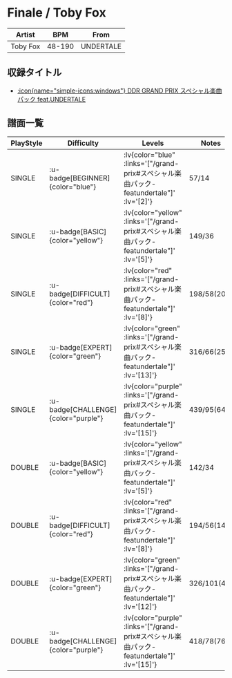 # Finale / Toby Fox

|Artist|BPM|From|
|------|---|----|
|Toby Fox|48-190|UNDERTALE|

## 収録タイトル

- [ :icon{name="simple-icons:windows"} DDR GRAND PRIX スペシャル楽曲パック feat.UNDERTALE](/grand-prix#スペシャル楽曲パック-featundertale)

## 譜面一覧

|PlayStyle|Difficulty|Levels|Notes|Movie|
|---------|----------|------|-----|-----|
|SINGLE| :u-badge[BEGINNER]{color="blue"} | :lv{color="blue" :links='["/grand-prix#スペシャル楽曲パック-featundertale"]' :lv='[2]'} |57/14||
|SINGLE| :u-badge[BASIC]{color="yellow"} | :lv{color="yellow" :links='["/grand-prix#スペシャル楽曲パック-featundertale"]' :lv='[5]'} |149/36||
|SINGLE| :u-badge[DIFFICULT]{color="red"} | :lv{color="red" :links='["/grand-prix#スペシャル楽曲パック-featundertale"]' :lv='[8]'} |198/58(20)||
|SINGLE| :u-badge[EXPERT]{color="green"} | :lv{color="green" :links='["/grand-prix#スペシャル楽曲パック-featundertale"]' :lv='[13]'} |316/66(25)||
|SINGLE| :u-badge[CHALLENGE]{color="purple"} | :lv{color="purple" :links='["/grand-prix#スペシャル楽曲パック-featundertale"]' :lv='[15]'} |439/95(64)||
|DOUBLE| :u-badge[BASIC]{color="yellow"} | :lv{color="yellow" :links='["/grand-prix#スペシャル楽曲パック-featundertale"]' :lv='[5]'} |142/34||
|DOUBLE| :u-badge[DIFFICULT]{color="red"} | :lv{color="red" :links='["/grand-prix#スペシャル楽曲パック-featundertale"]' :lv='[8]'} |194/56(14)||
|DOUBLE| :u-badge[EXPERT]{color="green"} | :lv{color="green" :links='["/grand-prix#スペシャル楽曲パック-featundertale"]' :lv='[12]'} |326/101(45)||
|DOUBLE| :u-badge[CHALLENGE]{color="purple"} | :lv{color="purple" :links='["/grand-prix#スペシャル楽曲パック-featundertale"]' :lv='[15]'} |418/78(76)||
